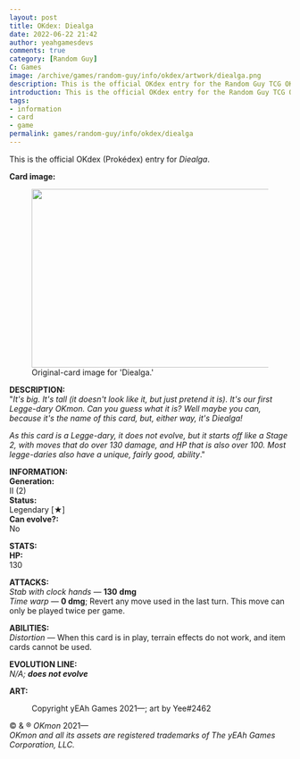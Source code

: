 ```yaml
---
layout: post
title: OKdex: Diealga
date: 2022-06-22 21:42
author: yeahgamesdevs
comments: true
category: [Random Guy]
C: Games
image: /archive/games/random-guy/info/okdex/artwork/diealga.png
description: This is the official OKdex entry for the Random Guy TCG OKmon character, Diealga.
introduction: This is the official OKdex entry for the Random Guy TCG OKmon character, Diealga.
tags:
- information
- card
- game
permalink: games/random-guy/info/okdex/diealga
---
```

<!-- wp:paragraph -->
<p>This is the official OKdex (Prokédex) entry for <em>Diealga</em>.</p>
<!-- /wp:paragraph -->

<!-- wp:paragraph -->
<p><strong>Card image:</strong></p>
<!-- /wp:paragraph -->

<!-- wp:image {"id":538,"width":482,"height":320,"sizeSlug":"large","linkDestination":"none"} -->
<figure class="wp-block-image size-large is-resized"><img src="https://yeaharchives.files.wordpress.com/2022/06/image-8.png?w=360" alt="" class="wp-image-538" width="482" height="320" /><figcaption>Original-card image for 'Diealga.'</figcaption></figure>
<!-- /wp:image -->

<!-- wp:paragraph -->
<p><strong>DESCRIPTION:</strong><br>"<em>It's big. It's tall (it doesn't look like it, but just pretend it is). It's our first Legge-dary OKmon. Can you guess what it is? Well maybe you can, because it's the name of this card, but, either way, it's Diealga!</em></p>
<!-- /wp:paragraph -->

<!-- wp:paragraph -->
<p><em>As this card is a Legge-dary, it does not evolve, but it starts off like a Stage 2, with moves that do over 130 damage, and HP that is also over 100. Most legge-daries also have a unique, fairly good, ability</em>."</p>
<!-- /wp:paragraph -->

<!-- wp:paragraph -->
<p><strong>INFORMATION:</strong><br><strong>Generation:</strong><br>II (2)<br><strong>Status:</strong><br>Legendary [★]<br><strong>Can evolve?:</strong><br>No</p>
<!-- /wp:paragraph -->

<!-- wp:paragraph -->
<p><strong>STATS:</strong><br><strong>HP:</strong><br>130</p>
<!-- /wp:paragraph -->

<!-- wp:paragraph -->
<p><strong>ATTACKS:</strong><br><em>Stab with clock hands</em> — <strong>130</strong> <strong>dmg</strong><br><em>Time warp</em> — <strong>0 dmg</strong>; Revert any move used in the last turn. This move can only be played twice per game.</p>
<!-- /wp:paragraph -->

<!-- wp:paragraph -->
<p><strong>ABILITIES:</strong><br><em>Distortion — </em>When this card is in play, terrain effects do not work, and item cards cannot be used.</p>
<!-- /wp:paragraph -->

<!-- wp:paragraph -->
<p><strong>EVOLUTION LINE:</strong><br><em>N/A; <strong>does not evolve</strong></em></p>
<!-- /wp:paragraph -->

<!-- wp:paragraph -->
<p><strong>ART:</strong><br></p>
<!-- /wp:paragraph -->

<!-- wp:image {"id":541,"sizeSlug":"large","linkDestination":"none"} -->
<figure class="wp-block-image size-large"><img src="https://yeaharchives.files.wordpress.com/2022/06/image-9.png?w=605" alt="" class="wp-image-541" /><figcaption>Copyright yEAh Games 2021—; art by Yee#2462</figcaption></figure>
<!-- /wp:image -->

<!-- wp:paragraph -->
<p>© &amp; ® <em>OKmon</em> 2021—<br><em>OKmon and all its assets are registered trademarks of The yEAh Games</em> <em>Corporation, LLC.</em></p>
<!-- /wp:paragraph -->
